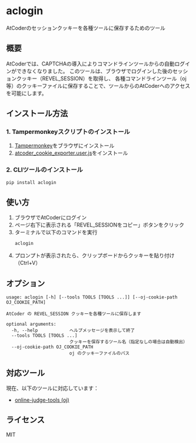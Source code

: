 # aclogin

AtCoderのセッションクッキーを各種ツールに保存するためのツール

## 概要

AtCoderでは、CAPTCHAの導入によりコマンドラインツールからの自動ログインができなくなりました。
このツールは、ブラウザでログインした後のセッションクッキー（REVEL_SESSION）を取得し、
各種コマンドラインツール（oj等）のクッキーファイルに保存することで、ツールからのAtCoderへのアクセスを可能にします。

## インストール方法

### 1. Tampermonkeyスクリプトのインストール

1. [Tampermonkey](https://www.tampermonkey.net/)をブラウザにインストール
2. [atcoder_cookie_exporter.user.js](https://github.com/key-moon/aclogin/raw/main/atcoder_cookie_exporter.user.js)をインストール

### 2. CLIツールのインストール

```bash
pip install aclogin
```

## 使い方

1. ブラウザでAtCoderにログイン
2. ページ右下に表示される「REVEL_SESSIONをコピー」ボタンをクリック
3. ターミナルで以下のコマンドを実行
   ```bash
   aclogin
   ```
4. プロンプトが表示されたら、クリップボードからクッキーを貼り付け（Ctrl+V）

## オプション

```
usage: aclogin [-h] [--tools TOOLS [TOOLS ...]] [--oj-cookie-path OJ_COOKIE_PATH]

AtCoder の REVEL_SESSION クッキーを各種ツールに保存します

optional arguments:
  -h, --help            ヘルプメッセージを表示して終了
  --tools TOOLS [TOOLS ...]
                        クッキーを保存するツール名（指定なしの場合は自動検出）
  --oj-cookie-path OJ_COOKIE_PATH
                        oj のクッキーファイルのパス
```

## 対応ツール

現在、以下のツールに対応しています：

- [online-judge-tools (oj)](https://github.com/online-judge-tools/oj)

## ライセンス

MIT